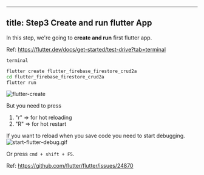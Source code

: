 

---
title: Step3 Create and run flutter App
---
In this step, we're going to **create and run** first flutter app.

Ref: https://flutter.dev/docs/get-started/test-drive?tab=terminal

`terminal`
```bash
flutter create flutter_firebase_firestore_crud2a
cd flutter_firebase_firestore_crud2a
flutter run
```
![flutter-create](https://flutter.dev/assets/get-started/ios/starter-app-5e284e57b8dce587ea1dfdac7da616e6ec9dc263a409a9a8f99cf836340f47b8.png)

But you need to press

1. "r" => for hot reloading
2. "R" => for hot restart

If you want to reload when you save code you need to start debugging.
![start-flutter-debug.gif](https://storage.googleapis.com/coderhackers-assets/flutter_firebase_firestore_crud2a/start-flutter-debug.gif)

Or press `cmd + shift + F5`.

Ref: https://github.com/flutter/flutter/issues/24870

